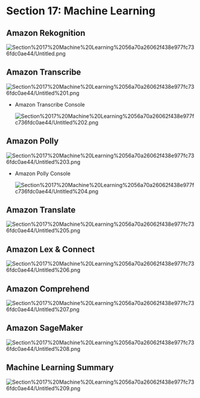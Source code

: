 # Section 17: Machine Learning

## Amazon Rekognition

![Section%2017%20Machine%20Learning%2056a70a26062f438e977fc736fdc0ae44/Untitled.png](Section%2017%20Machine%20Learning%2056a70a26062f438e977fc736fdc0ae44/Untitled.png)

## Amazon Transcribe

![Section%2017%20Machine%20Learning%2056a70a26062f438e977fc736fdc0ae44/Untitled%201.png](Section%2017%20Machine%20Learning%2056a70a26062f438e977fc736fdc0ae44/Untitled%201.png)

- Amazon Transcribe Console

    ![Section%2017%20Machine%20Learning%2056a70a26062f438e977fc736fdc0ae44/Untitled%202.png](Section%2017%20Machine%20Learning%2056a70a26062f438e977fc736fdc0ae44/Untitled%202.png)

## Amazon Polly

![Section%2017%20Machine%20Learning%2056a70a26062f438e977fc736fdc0ae44/Untitled%203.png](Section%2017%20Machine%20Learning%2056a70a26062f438e977fc736fdc0ae44/Untitled%203.png)

- Amazon Polly Console

    ![Section%2017%20Machine%20Learning%2056a70a26062f438e977fc736fdc0ae44/Untitled%204.png](Section%2017%20Machine%20Learning%2056a70a26062f438e977fc736fdc0ae44/Untitled%204.png)

## Amazon Translate

![Section%2017%20Machine%20Learning%2056a70a26062f438e977fc736fdc0ae44/Untitled%205.png](Section%2017%20Machine%20Learning%2056a70a26062f438e977fc736fdc0ae44/Untitled%205.png)

## Amazon Lex & Connect

![Section%2017%20Machine%20Learning%2056a70a26062f438e977fc736fdc0ae44/Untitled%206.png](Section%2017%20Machine%20Learning%2056a70a26062f438e977fc736fdc0ae44/Untitled%206.png)

## Amazon Comprehend

![Section%2017%20Machine%20Learning%2056a70a26062f438e977fc736fdc0ae44/Untitled%207.png](Section%2017%20Machine%20Learning%2056a70a26062f438e977fc736fdc0ae44/Untitled%207.png)

## Amazon SageMaker

![Section%2017%20Machine%20Learning%2056a70a26062f438e977fc736fdc0ae44/Untitled%208.png](Section%2017%20Machine%20Learning%2056a70a26062f438e977fc736fdc0ae44/Untitled%208.png)

## Machine Learning Summary

![Section%2017%20Machine%20Learning%2056a70a26062f438e977fc736fdc0ae44/Untitled%209.png](Section%2017%20Machine%20Learning%2056a70a26062f438e977fc736fdc0ae44/Untitled%209.png)